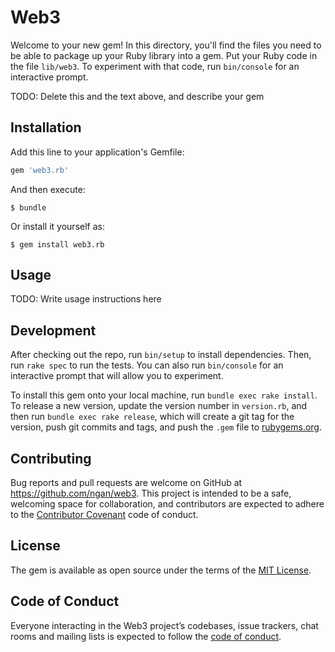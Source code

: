 # Web3

Welcome to your new gem! In this directory, you'll find the files you need to be able to package up your Ruby library into a gem. Put your Ruby code in the file `lib/web3`. To experiment with that code, run `bin/console` for an interactive prompt.

TODO: Delete this and the text above, and describe your gem

## Installation

Add this line to your application's Gemfile:

```ruby
gem 'web3.rb'
```

And then execute:

    $ bundle

Or install it yourself as:

    $ gem install web3.rb

## Usage

TODO: Write usage instructions here

## Development

After checking out the repo, run `bin/setup` to install dependencies. Then, run `rake spec` to run the tests. You can also run `bin/console` for an interactive prompt that will allow you to experiment.

To install this gem onto your local machine, run `bundle exec rake install`. To release a new version, update the version number in `version.rb`, and then run `bundle exec rake release`, which will create a git tag for the version, push git commits and tags, and push the `.gem` file to [rubygems.org](https://rubygems.org).

## Contributing

Bug reports and pull requests are welcome on GitHub at https://github.com/ngan/web3. This project is intended to be a safe, welcoming space for collaboration, and contributors are expected to adhere to the [Contributor Covenant](http://contributor-covenant.org) code of conduct.

## License

The gem is available as open source under the terms of the [MIT License](https://opensource.org/licenses/MIT).

## Code of Conduct

Everyone interacting in the Web3 project’s codebases, issue trackers, chat rooms and mailing lists is expected to follow the [code of conduct](https://github.com/ngan/web3/blob/master/CODE_OF_CONDUCT.md).
